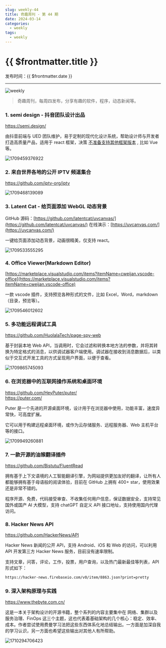 ```yaml
---
slug: weekly-44
title: 奇趣周刊 - 第 44 期
date: 2024-03-14
categories:
  - weekly
tags:
  - weekly
---
```


# {{ $frontmatter.title }}

发布时间：{{ $frontmatter.date }}

---

![weekly](https://imgurl.zishu.me/weekly.webp)

> 奇趣周刊，每周四发布，分享有趣的软件，程序，动态新闻等。

### 1. semi design - 抖音团队设计出品

https://semi.design/

由抖音前端与 UED 团队维护，易于定制的现代化设计系统，帮助设计师与开发者打造高质量产品，适用于 react 框架，决策 [不准备支持其他框架版本](https://github.com/DouyinFE/semi-design/issues/56#issuecomment-952643530) , 比如 Vue 等。

![1709459376922](https://imgurl.zishu.me/2024/03/1709459376922.webp)

### 2. 来自世界各地的公开 IPTV 频道集合

https://github.com/iptv-org/iptv

![1709468139089](https://imgurl.zishu.me/2024/03/1709468139089.webp)

### 3. Latent Cat - 给页面添加 WebGL 动态背景

GitHub 源码：[https://github.com/latentcat/uvcanvas/](https://github.com/latentcat/uvcanvas/)
在线演示：[https://uvcanvas.com/](https://uvcanvas.com/)

一键给页面添加动态背景，动画很精美，仅支持 react。

![1709533555295](https://imgurl.zishu.me/2024/03/1709533555295.webp)

### 4. Office Viewer(Markdown Editor)

[https://marketplace.visualstudio.com/items?itemName=cweijan.vscode-office](https://marketplace.visualstudio.com/items?itemName=cweijan.vscode-office)

一款 vscode 插件，支持预览各种形式的文件，比如 Excel，Word，markdown（目录，预览等）。

![1709546012602](https://imgurl.zishu.me/2024/03/1709546012602.webp)

### 5. 多功能远程调试工具

https://github.com/HuolalaTech/page-spy-web

基于封装本地 Web API，当调用时，它会过滤和转换本地方法的参数，并将其转换为特定格式的消息，以供调试器客户端使用。调试器在接收到消息数据后，以类似于交互式开发工具的方式呈现用户界面，以便于查看。

![1709865745093](https://imgurl.zishu.me/2024/03/1709865745093.webp)

### 6. 在浏览器中的互联网操作系统和桌面环境

https://github.com/HeyPuter/puter/  
https://puter.com/  

Puter 是一个先进的开源桌面环境，设计用于在浏览器中使用，功能丰富，速度异常快，可高度扩展。

它可以用于构建远程桌面环境，或作为云存储服务、远程服务器、Web 主机平台等的接口。

![1709949260881](https://imgurl.zishu.me/2024/03/1709949260881.webp)

### 7. 一款开源的油猴翻译插件

https://github.com/Bistutu/FluentRead

拥有基于上下文语境的人工智能翻译引擎，为网站提供更加友好的翻译，让所有人都能够拥有基于母语般的阅读体验，目前在 GitHub 上拥有 400+ star，使用效果还是非常不错的。

程序开源、免费，代码接受审查、不收集任何用户信息，保证数据安全，支持常见国外或国产 AI 大模型，支持 chatGPT 自定义 API 接口地址，支持使用国内代理访问。

### 8. Hacker News API

https://github.com/HackerNews/API

Hacker News 新闻的公开 API，支持 Android、iOS 和 Web 的访问，可以利用 API 开发第三方 Hacker News 服务，目前没有速率限制。

支持文章，问答，评论，工作，投票，用户查询，以及热门最新最佳等列表，API 形式如下：

```md
https://hacker-news.firebaseio.com/v0/item/8863.json?print=pretty
```

### 9. 深入架构原理与实践

https://www.thebyte.com.cn/

这是一本关于架构设计的开源书籍，整个系列的内容主要集中在 网络、集群以及服务治理、FinOps 这三个主题，这也代表着基础架构的几个核心：稳定、效率、成本。作者尝试使用费曼学习法把这些东西体系化地总结输出。一方面是加深自我的学习认识，另一方面也希望这些输出对其他人有所帮助。

![1710294706423](https://imgurl.zishu.me/2024/03/1710294706423.webp)
